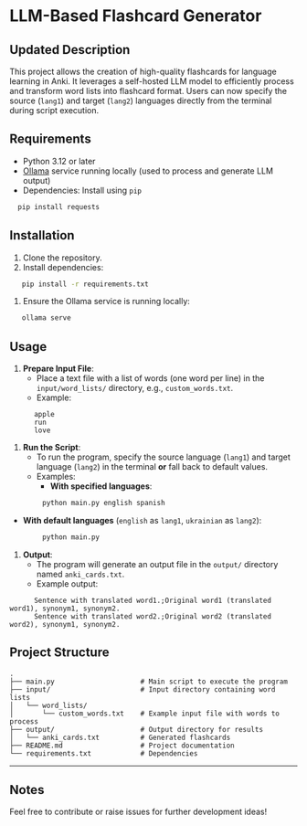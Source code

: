 # LLM-Based Flashcard Generator
## Updated Description
This project allows the creation of high-quality flashcards for language learning in Anki. It leverages a self-hosted LLM model to efficiently process and transform word lists into flashcard format. Users can now specify the source (`lang1`) and target (`lang2`) languages directly from the terminal during script execution.
## Requirements
- Python 3.12 or later
- [Ollama](https://ollama.com/) service running locally (used to process and generate LLM output)
- Dependencies: Install using `pip`
```bash
  pip install requests
```
## Installation
1. Clone the repository.
2. Install dependencies:
``` bash
   pip install -r requirements.txt
```
1. Ensure the Ollama service is running locally:
``` bash
   ollama serve
```
## Usage
1. **Prepare Input File**:
    - Place a text file with a list of words (one word per line) in the `input/word_lists/` directory, e.g., `custom_words.txt`.
    - Example:
``` 
      apple
      run
      love
```
1. **Run the Script**:
    - To run the program, specify the source language (`lang1`) and target language (`lang2`) in the terminal **or** fall back to default values.
    - Examples:
        - **With specified languages**:
``` bash
        python main.py english spanish
```
- **With default languages** (`english` as `lang1`, `ukrainian` as `lang2`):
``` bash
        python main.py
```
1. **Output**:
    - The program will generate an output file in the `output/` directory named `anki_cards.txt`.
    - Example output:
``` 
      Sentence with translated word1.;Original word1 (translated word1), synonym1, synonym2.
      Sentence with translated word2.;Original word2 (translated word2), synonym1, synonym2.
```
## Project Structure
``` 
.
├── main.py                     # Main script to execute the program
├── input/                      # Input directory containing word lists
│   └── word_lists/
│       └── custom_words.txt    # Example input file with words to process
├── output/                     # Output directory for results
│   └── anki_cards.txt          # Generated flashcards
├── README.md                   # Project documentation
└── requirements.txt            # Dependencies
```

---

## Notes
Feel free to contribute or raise issues for further development ideas!
